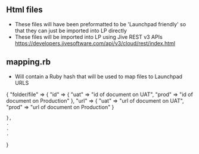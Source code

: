 



## Html files
* These files will have been preformatted to be 'Launchpad friendly' so that they can just be imported into LP directly
* These files will be imported into LP using Jive REST v3 APIs https://developers.jivesoftware.com/api/v3/cloud/rest/index.html

## mapping.rb
* Will contain a Ruby hash that will be used to map files to Launchpad URLS

{
	"folder/file" =>
	{
		"id" => 
		{
			"uat" => "id of document on UAT",
			"prod" => "id of document on Production"
		},
		"url" => 
		{
			"uat" => "url of document on UAT",
			"prod" => "url of document on Production"
		}

	},
	.
	.
	.
}